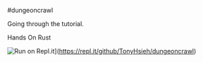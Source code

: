 #dungeoncrawl

Going through the tutorial.

Hands On Rust 


![Run on Repl.it](https://repl.it/badge/github/TonyHsieh/dungeoncrawl)](https://repl.it/github/TonyHsieh/dungeoncrawl)
